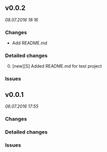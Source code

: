 ## v0.0.2 ## 
_08.07.2016 18:16_
### Changes ### 
* Add README.md 
### Detailed changes ### 
0. [new][S] Added README.md for test project 
### Issues ### 
## v0.0.1 ## 
_06.07.2016 17:55_
### Changes ### 
### Detailed changes ### 
### Issues ### 
